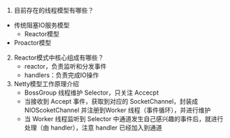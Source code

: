 1. 目前存在的线程模型有哪些？
+ 传统阻塞IO服务模型
   + Reactor模型
+ Proactor模型
2. Reactor模式中核心组成有哪些？
   + reactor，负责监听和分发事件
   + handlers：负责完成IO操作
3. Netty模型工作原理介绍
   + BossGroup 线程维护 Selector，只关注 Accecpt
   + 当接收到 Accept 事件，获取到对应的 SocketChannel，封装成 NIOScoketChannel 并注册到Worker 线程（事件循环），并进行维护
   + 当 Worker 线程监听到 Selector 中通道发生自己感兴趣的事件后，就进行处理（由 handler），注意 handler 已经加入到通道
